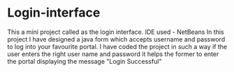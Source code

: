 # Login-interface

This a mini project called as the login interface.
IDE used - NetBeans
In this project I have designed a java form which accepts username and password to log into your favourite portal.
I have coded the project in such a way if the user enters the right user name and password it helps 
the former to enter the portal displaying the message "Login Successful"
